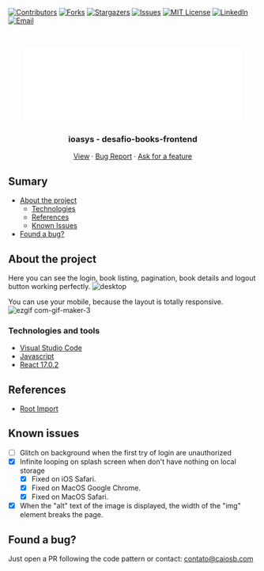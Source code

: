 [![Contributors][contributors-shield]][contributors-url]
[![Forks][forks-shield]][forks-url]
[![Stargazers][stars-shield]][stars-url]
[![Issues][issues-shield]][issues-url]
[![MIT License][license-shield]][license-url]
[![LinkedIn][linkedin-shield]][linkedin-url]
[![Email][email-shield]][email-url]

<!-- PROJECT LOGO -->
<br />
<p align="center">
  <a href="https://github.com/CaaioSB/PIM2S">
    <img src="src/assets/svgs/ioasys.svg" alt="Logo" width="440" height="150">
  </a>

  <h3 align="center">ioasys - desafio-books-frontend</h3>

  <p align="center">
    <a href="ioasys.caiosb.com">View</a>
    ·
    <a href="https://github.com/othneildrew/Best-README-Template/issues">Bug Report</a>
    ·
    <a href="https://github.com/othneildrew/Best-README-Template/issues">Ask for a feature</a>
  </p>
</p>

<!-- TABLE OF CONTENTS -->
## Sumary

* [About the project](#about-the-project)
  * [Technologies](#technologies-and-tools)
  * [References](#references)
  * [Known Issues](#known-issues)
* [Found a bug?](#found-a-bug)


<!-- ABOUT THE PROJECT -->
## About the project
Here you can see the login, book listing, pagination, book details and logout button working perfectly.
![desktop](https://user-images.githubusercontent.com/34246280/152674378-a01cdc70-a2bb-44b0-95c0-09622f78190c.gif)

You can use your mobile, because the layout is totally responsive.
![ezgif com-gif-maker-3](https://user-images.githubusercontent.com/34246280/152674495-478e114f-c513-42f0-a9dd-bac4ba4126ac.gif)

### Technologies and tools

* [Visual Studio Code](https://code.visualstudio.com/)
* [Javascript](https://www.javascript.com/)
* [React 17.0.2](https://github.com/facebook/react/blob/main/CHANGELOG.md#1702-march-22-2021)

## References
* [Root Import](https://henriquetavares.com/pt-br/root-import-reactjs/)

## Known issues

- [ ] Glitch on background when the first try of login are unauthorized
- [x] Infinite looping on splash screen when don't have nothing on local storage
  - [x] Fixed on iOS Safari.
  - [x] Fixed on MacOS Google Chrome.
  - [x] Fixed on MacOS Safari.
- [x] When the "alt" text of the image is displayed, the width of the "img" element breaks the page.

## Found a bug?

Just open a PR following the code pattern or contact: contato@caiosb.com

[contributors-shield]: https://img.shields.io/github/contributors/CaaioSB/ioasys-books?style=flat-square
[contributors-url]: https://github.com/CaaioSB/ioasys-books/graphs/contributors
[forks-shield]: https://img.shields.io/github/forks/CaaioSB/ioasys-books?style=flat-square
[forks-url]: https://github.com/CaaioSB/ioasys-books/network/members
[stars-shield]: https://img.shields.io/github/stars/CaaioSB/ioasys-books?style=flat-square
[stars-url]: https://github.com/CaaioSB/ioasys-books/stargazers
[issues-shield]: https://img.shields.io/github/issues/CaaioSB/ioasys-books?style=flat-square
[issues-url]: https://github.com/CaaioSB/ioasys-books/issues
[license-shield]: https://img.shields.io/github/license/CaaioSB/ioasys-books?style=flat-square
[license-url]: https://github.com/CaaioSB/ioasys-books/blob/master/LICENSE.txt
[linkedin-shield]: https://img.shields.io/badge/-LinkedIn-black.svg?style=flat-square&logo=linkedin&colorB=555
[linkedin-url]: caiosb.com/linkedin
[email-shield]: https://img.shields.io/badge/Email-Email?style=flat-square&logo=microsoft-outlook&colorB=555
[email-url]: mailto:contato@caiosb.com
